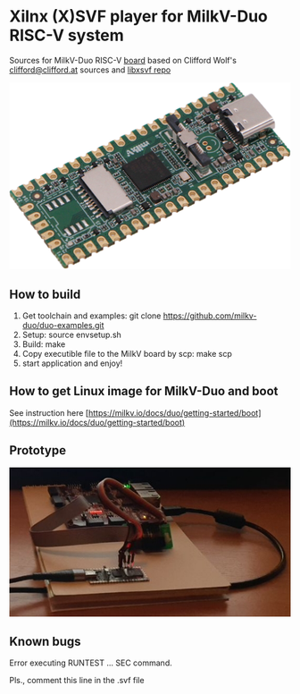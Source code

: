 # Xilnx (X)SVF player for MilkV-Duo RISC-V system
Sources for MilkV-Duo RISC-V [board](https://milkv.io/duo) based on Clifford Wolf's <clifford@clifford.at> sources and [libxsvf repo](https://github.com/ORSoC/libxsvf)

![image.png](image.png)
## How to build

1. Get toolchain and examples: git clone https://github.com/milkv-duo/duo-examples.git
1. Setup: source envsetup.sh
1. Build: make
1. Copy executible file to the MilkV board by scp: make scp
1. start application and enjoy!
   
## How to get Linux image for MilkV-Duo and boot

See instruction here [https://milkv.io/docs/duo/getting-started/boot](https://milkv.io/docs/duo/getting-started/boot)

## Prototype
![xvc21c.jpeg](xvc21c.jpeg)

## Known bugs

Error executing RUNTEST ... SEC command.

Pls., comment this line in the .svf file
